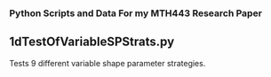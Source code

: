 ### Python Scripts and Data For my MTH443 Research Paper
## 1dTestOfVariableSPStrats.py
Tests 9 different variable shape parameter strategies.
